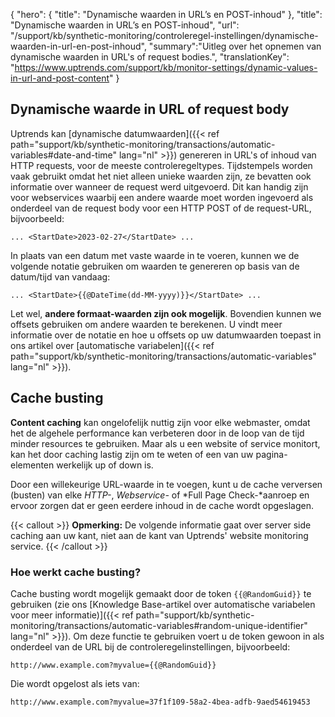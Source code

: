 {
  "hero": {
    "title": "Dynamische waarden in URL’s en POST-inhoud"
  },
  "title": "Dynamische waarden in URL’s en POST-inhoud",
  "url": "/support/kb/synthetic-monitoring/controleregel-instellingen/dynamische-waarden-in-url-en-post-inhoud",
  "summary":"Uitleg over het opnemen van dynamische waarden in URL's of request bodies.",
  "translationKey": "https://www.uptrends.com/support/kb/monitor-settings/dynamic-values-in-url-and-post-content"
}

## Dynamische waarde in URL of request body

Uptrends kan [dynamische datumwaarden]({{< ref path="support/kb/synthetic-monitoring/transactions/automatic-variables#date-and-time" lang="nl" >}}) genereren in URL's of inhoud van HTTP requests, voor de meeste controleregeltypes. Tijdstempels worden vaak gebruikt omdat het niet alleen unieke waarden zijn, ze bevatten ook informatie over wanneer de request werd uitgevoerd. Dit kan handig zijn voor webservices waarbij een andere waarde moet worden ingevoerd als onderdeel van de request body voor een HTTP POST of de request-URL, bijvoorbeeld:

`... <StartDate>2023-02-27</StartDate> ...`

In plaats van een datum met vaste waarde in te voeren, kunnen we de volgende notatie gebruiken om waarden te genereren op basis van de datum/tijd van vandaag:

`... <StartDate>{{@DateTime(dd-MM-yyyy)}}</StartDate> ...`

Let wel, **andere formaat-waarden zijn ook mogelijk**. Bovendien kunnen we offsets gebruiken om andere waarden te berekenen. U vindt meer informatie over de notatie en hoe u offsets op uw datumwaarden toepast in ons artikel over [automatische variabelen]({{< ref path="support/kb/synthetic-monitoring/transactions/automatic-variables" lang="nl" >}}).


## Cache busting

**Content caching** kan ongelofelijk nuttig zijn voor elke webmaster, omdat het de algehele performance kan verbeteren door in de loop van de tijd minder resources te gebruiken. Maar als u een website of service monitort, kan het door caching lastig zijn om te weten of een van uw pagina-elementen werkelijk up of down is.

Door een willekeurige URL-waarde in te voegen, kunt u de cache verversen (busten) van elke *HTTP-*, *Webservice-* of *Full Page Check-*aanroep en ervoor zorgen dat er geen eerdere inhoud in de cache wordt opgeslagen.

{{< callout >}}
**Opmerking:** De volgende informatie gaat over server side caching aan uw kant, niet aan de kant van Uptrends' website monitoring service.
{{< /callout >}}

### Hoe werkt cache busting?

Cache busting wordt mogelijk gemaakt door de token `{{@RandomGuid}}` te gebruiken (zie ons [Knowledge Base-artikel over automatische variabelen voor meer informatie)]({{< ref path="support/kb/synthetic-monitoring/transactions/automatic-variables#random-unique-identifier" lang="nl" >}}). Om deze functie te gebruiken voert u de token gewoon in als onderdeel van de URL bij de controleregelinstellingen, bijvoorbeeld:

`http://www.example.com?myvalue={{@RandomGuid}}`

Die wordt opgelost als iets van:

`http://www.example.com?myvalue=37f1f109-58a2-4bea-adfb-9aed54619453`
